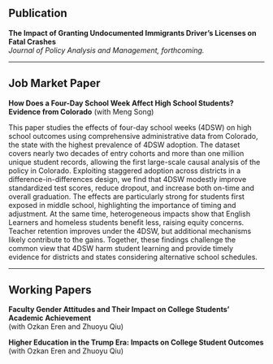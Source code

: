 
## Publication
**The Impact of Granting Undocumented Immigrants Driver’s Licenses on Fatal Crashes**  
*Journal of Policy Analysis and Management, forthcoming.*

---

## Job Market Paper
**How Does a Four-Day School Week Affect High School Students? Evidence from Colorado** (with Meng Song)  

This paper studies the effects of four-day school weeks (4DSW) on high school outcomes using comprehensive administrative data from Colorado, the state with the highest prevalence of 4DSW adoption. The dataset covers nearly two decades of entry cohorts and more than one million unique student records, allowing the first large-scale causal analysis of the policy in Colorado. Exploiting staggered adoption across districts in a difference-in-differences design, we find that 4DSW modestly improve standardized test scores, reduce dropout, and increase both on-time and overall graduation. The effects are particularly strong for students first exposed in middle school, highlighting the importance of timing and adjustment. At the same time, heterogeneous impacts show that English Learners and homeless students benefit less, raising equity concerns. Teacher retention improves under the 4DSW, but additional mechanisms likely contribute to the gains. Together, these findings challenge the common view that 4DSW harm student learning and provide timely evidence for districts and states considering alternative school schedules.

---

## Working Papers
**Faculty Gender Attitudes and Their Impact on College Students’ Academic Achievement**  
(with Ozkan Eren and Zhuoyu Qiu)

**Higher Education in the Trump Era: Impacts on College Student Outcomes**  
(with Ozkan Eren and Zhuoyu Qiu)
